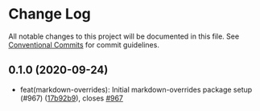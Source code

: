 # Change Log

All notable changes to this project will be documented in this file.
See [Conventional Commits](https://conventionalcommits.org) for commit guidelines.

## 0.1.0 (2020-09-24)

* feat(markdown-overrides): Initial markdown-overrides package setup (#967) ([17b92b9](https://github.com/Codecademy/client-modules/commit/17b92b9)), closes [#967](https://github.com/Codecademy/client-modules/issues/967)
